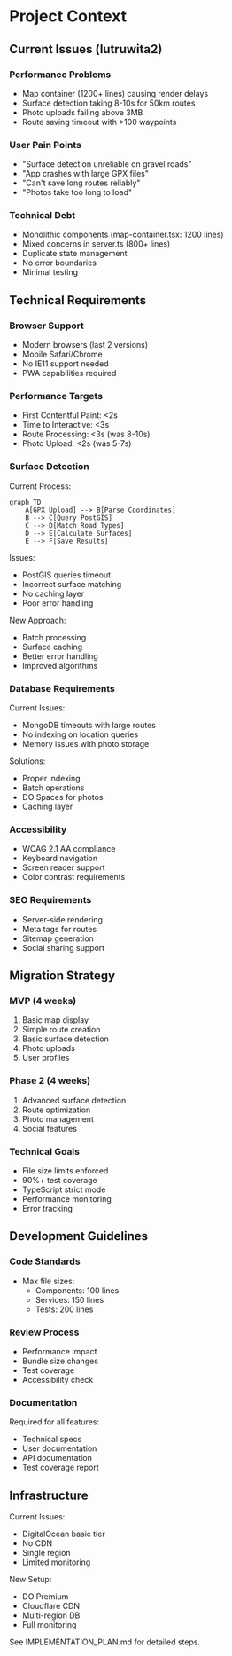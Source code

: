 # Project Context

## Current Issues (lutruwita2)

### Performance Problems
- Map container (1200+ lines) causing render delays
- Surface detection taking 8-10s for 50km routes
- Photo uploads failing above 3MB
- Route saving timeout with >100 waypoints

### User Pain Points
- "Surface detection unreliable on gravel roads"
- "App crashes with large GPX files"
- "Can't save long routes reliably"
- "Photos take too long to load"

### Technical Debt
- Monolithic components (map-container.tsx: 1200 lines)
- Mixed concerns in server.ts (800+ lines)
- Duplicate state management
- No error boundaries
- Minimal testing

## Technical Requirements

### Browser Support
- Modern browsers (last 2 versions)
- Mobile Safari/Chrome
- No IE11 support needed
- PWA capabilities required

### Performance Targets
- First Contentful Paint: <2s
- Time to Interactive: <3s
- Route Processing: <3s (was 8-10s)
- Photo Upload: <2s (was 5-7s)

### Surface Detection
Current Process:
```mermaid
graph TD
    A[GPX Upload] --> B[Parse Coordinates]
    B --> C[Query PostGIS]
    C --> D[Match Road Types]
    D --> E[Calculate Surfaces]
    E --> F[Save Results]
```
Issues:
- PostGIS queries timeout
- Incorrect surface matching
- No caching layer
- Poor error handling

New Approach:
- Batch processing
- Surface caching
- Better error handling
- Improved algorithms

### Database Requirements
Current Issues:
- MongoDB timeouts with large routes
- No indexing on location queries
- Memory issues with photo storage

Solutions:
- Proper indexing
- Batch operations
- DO Spaces for photos
- Caching layer

### Accessibility
- WCAG 2.1 AA compliance
- Keyboard navigation
- Screen reader support
- Color contrast requirements

### SEO Requirements
- Server-side rendering
- Meta tags for routes
- Sitemap generation
- Social sharing support

## Migration Strategy

### MVP (4 weeks)
1. Basic map display
2. Simple route creation
3. Basic surface detection
4. Photo uploads
5. User profiles

### Phase 2 (4 weeks)
1. Advanced surface detection
2. Route optimization
3. Photo management
4. Social features

### Technical Goals
- File size limits enforced
- 90%+ test coverage
- TypeScript strict mode
- Performance monitoring
- Error tracking

## Development Guidelines

### Code Standards
- Max file sizes:
  - Components: 100 lines
  - Services: 150 lines
  - Tests: 200 lines
  
### Review Process
- Performance impact
- Bundle size changes
- Test coverage
- Accessibility check

### Documentation
Required for all features:
- Technical specs
- User documentation
- API documentation
- Test coverage report

## Infrastructure
Current Issues:
- DigitalOcean basic tier
- No CDN
- Single region
- Limited monitoring

New Setup:
- DO Premium
- Cloudflare CDN
- Multi-region DB
- Full monitoring

See IMPLEMENTATION_PLAN.md for detailed steps.